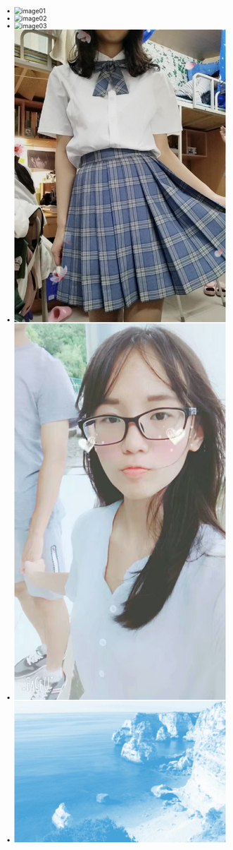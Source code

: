 <!DOCTYPE html>
<html lang="en" class="no-js">
	<head>
		<meta charset="gb2312" />
		<meta http-equiv="X-UA-Compatible" content="IE=edge,chrome=1"> 
		<meta name="viewport" content="width=device-width, initial-scale=1.0"> 
		<title>I LIKE YOU</title>
		<link rel="stylesheet" type="text/css" href="css/default.css" />
		<link rel="stylesheet" type="text/css" href="css/component.css" />
		<script src="js/modernizr.custom.js"></script>
	</head>
	<body>
		<div class="container">
			<div class="main">
				<ul id="cbp-bislideshow" class="cbp-bislideshow">
					<li><img src="http://api.asilu.com/cdn/img/bg/444.jpg" alt="image01"/></li>
					<li><img src="http://mctbag.oss-cn-shanghai.aliyuncs.com/%E5%8A%A8%E5%9B%BE1.png" alt="image02"/></li>
					<li><img src="http://api.asilu.com/cdn/img/bg/446.jpg" alt="image03"/></li>
					<li><img src="images/a.jpg" alt="image04"/></li>
					<li><img src="images/b.jpg" alt="image05"/></li>
					<li><img src="images/6.jpg" alt="image06"/></li>
				</ul>
				<div id="cbp-bicontrols" class="cbp-bicontrols">
					<span class="cbp-biprev"></span>
					<span class="cbp-bipause"></span>
					<span class="cbp-binext"></span>
				</div>
			</div>
		</div>
		<script src="js/jquery.min.js"></script>
		<script src="js/jquery.imagesloaded.min.js"></script>
		<script src="js/cbpBGSlideshow.min.js"></script>
		<script>
			$(function() {
				cbpBGSlideshow.init();
			});
		</script>

<div style="text-align:center;clear:both">
</div>
</body>
</html>



